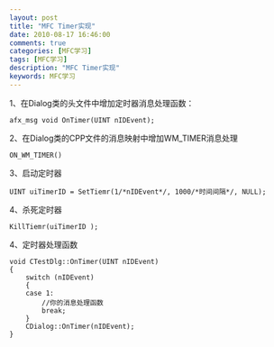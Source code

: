 ```yaml
---
layout: post
title: "MFC Timer实现"
date: 2010-08-17 16:46:00
comments: true
categories: [MFC学习]
tags: [MFC学习]
description: "MFC Timer实现"
keywords: MFC学习
---
```


1、在Dialog类的头文件中增加定时器消息处理函数：
```
afx_msg void OnTimer(UINT nIDEvent);
```
2、在Dialog类的CPP文件的消息映射中增加WM_TIMER消息处理
```
ON_WM_TIMER()
```
3、启动定时器
```
UINT uiTimerID = SetTiemr(1/*nIDEvent*/, 1000/*时间间隔*/, NULL);
```
4、杀死定时器
```
KillTiemr(uiTimerID );
```
4、定时器处理函数
```
void CTestDlg::OnTimer(UINT nIDEvent)
{
    switch (nIDEvent)
    {
    case 1:
        //你的消息处理函数
        break;
    }
    CDialog::OnTimer(nIDEvent);
}
```
